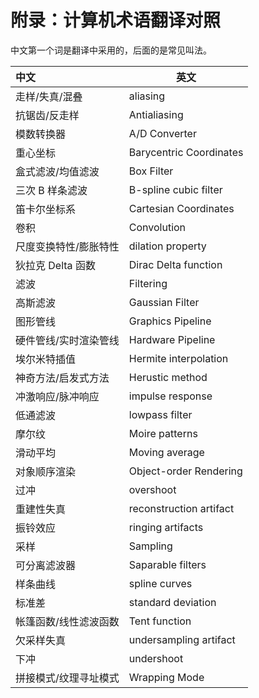 # 附录：计算机术语翻译对照

中文第一个词是翻译中采用的，后面的是常见叫法。

| 中文                  | 英文                    |
| :-------------------- | ----------------------- |
| 走样/失真/混叠        | aliasing                |
| 抗锯齿/反走样         | Antialiasing            |
| 模数转换器            | A/D Converter           |
| 重心坐标              | Barycentric Coordinates |
| 盒式滤波/均值滤波     | Box Filter              |
| 三次 B 样条滤波       | B-spline cubic filter   |
| 笛卡尔坐标系          | Cartesian Coordinates   |
| 卷积                  | Convolution             |
| 尺度变换特性/膨胀特性 | dilation property       |
| 狄拉克 Delta 函数     | Dirac Delta function    |
| 滤波                  | Filtering               |
| 高斯滤波              | Gaussian Filter         |
| 图形管线              | Graphics Pipeline       |
| 硬件管线/实时渲染管线 | Hardware Pipeline       |
| 埃尔米特插值          | Hermite interpolation   |
| 神奇方法/启发式方法   | Herustic method         |
| 冲激响应/脉冲响应     | impulse response        |
| 低通滤波              | lowpass filter          |
| 摩尔纹                | Moire patterns          |
| 滑动平均              | Moving average          |
| 对象顺序渲染          | Object-order Rendering  |
| 过冲                  | overshoot               |
| 重建性失真            | reconstruction artifact |
| 振铃效应              | ringing artifacts       |
| 采样                  | Sampling                |
| 可分离滤波器          | Saparable filters       |
| 样条曲线              | spline curves           |
| 标准差                | standard deviation      |
| 帐篷函数/线性滤波函数 | Tent function           |
| 欠采样失真            | undersampling artifact  |
| 下冲                  | undershoot              |
| 拼接模式/纹理寻址模式 | Wrapping Mode           |
